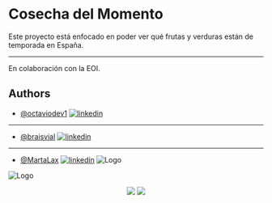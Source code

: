 # Cosecha del Momento

Este proyecto está enfocado en poder ver qué frutas y verduras están de temporada en España.

***

 En colaboración con la EOI.

## Authors

- [@octaviodev1](https://github.com/octaviodev1) [![linkedin](https://img.shields.io/badge/linkedin-0A66C2?style=for-the-badge&logo=linkedin&logoColor=white)](https://www.linkedin.com/in/octavian-mihail-badea/)

***

- [@braisvial](https://github.com/braisvial) [![linkedin](https://img.shields.io/badge/linkedin-0A66C2?style=for-the-badge&logo=linkedin&logoColor=white)](https://www.linkedin.com/in/braisvila/)

***

- [@MartaLax](https://github.com/MartaLax) [![linkedin](https://img.shields.io/badge/linkedin-0A66C2?style=for-the-badge&logo=linkedin&logoColor=white)](https://www.linkedin.com/in/marta-ermerinda-lax-casta%C3%B1o/)
![Logo](https://iili.io/JKkGD2j.png)

![Logo](https://iili.io/JKkMCpp.png)

<div align="center">
<img src="https://iili.io/JKkMCpp.png" >
<img src="https://iili.io/JKkGD2j.png" >
</div>
